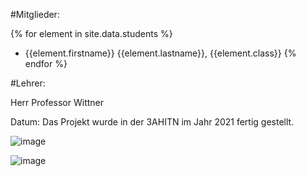 #Mitglieder:

{% for element in site.data.students %}
- {{element.firstname}} {{element.lastname}}, {{element.class}}
{% endfor %}

#Lehrer:

Herr Professor Wittner

Datum:
Das Projekt wurde in der 3AHITN im Jahr 2021 fertig gestellt.

![image](https://user-images.githubusercontent.com/95867717/199699267-5ed642af-b551-4744-9b41-3cdd068af44c.png)

![image](https://user-images.githubusercontent.com/95867717/199699338-5a62fdb7-8e4a-4109-8b66-61c2500af68e.png)
